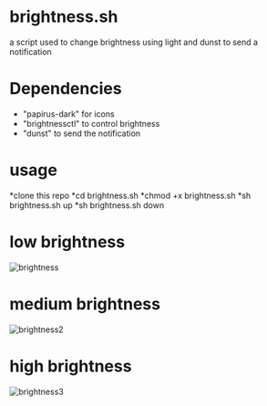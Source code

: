 # brightness.sh #

a script used to change brightness using light and dunst to send a notification

# Dependencies #

* "papirus-dark" for icons
*  "brightnessctl" to control brightness
*   "dunst" to send the notification

# usage #

*clone this repo
*cd brightness.sh
*chmod +x brightness.sh
*sh brightness.sh up 
*sh brightness.sh down

# low brightness #

![brightness](https://github.com/fruitsaladchan/brightness.sh/assets/124645742/33a5c59e-c39b-401e-ac43-94e473b0d32b)

# medium brightness #

![brightness2](https://github.com/fruitsaladchan/brightness.sh/assets/124645742/125718b6-5cb4-47a2-8785-47a42cb6e27a)

# high brightness #

![brightness3](https://github.com/fruitsaladchan/brightness.sh/assets/124645742/e23f6836-8af5-4201-a320-b6b366679eb7)
